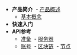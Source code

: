- **产品简介**
  - [产品概述](/introduction/summary)
  - [基本概念](/introduction/concept)
- **快速入门**
- **API参考**
  - [准备](/apis/prepare)
  - [服务器](/apis/nis)
  - [账号](/apis/account)
  - [区块链](/apis/blockchain)
  - [节点](/apis/node)

